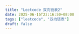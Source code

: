 ```yaml
---
title: "Leetcode 双向链表2"
date: 2025-06-16T22:16:50+08:00
tags: ["leetcode", "双向链表"]
draft: false
---
```



